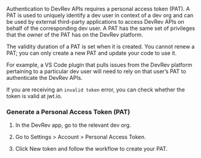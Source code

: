 Authentication to DevRev APIs requires a personal access token (PAT). A PAT is used to uniquely identify a dev user in context of a dev org and can be used by external third-party applications to access DevRev APIs on behalf of the corresponding dev user. A PAT has the same set of privileges that the owner of the PAT has on the DevRev platform.

The validity duration of a PAT is set when it is created. You cannot renew a PAT; you can only create a new PAT and update your code to use it.

For example, a VS Code plugin that pulls issues from the DevRev platform pertaining to a particular dev user will need to rely on that user’s PAT to authenticate the DevRev APIs.

If you are receiving an `invalid token` error, you can check whether the token is valid at jwt.io.

### Generate a Personal Access Token (PAT)

1. In the DevRev app, go to the relevant dev org.

2. Go to Settings > Account > Personal Access Token.

3. Click New token and follow the workflow to create your PAT.
